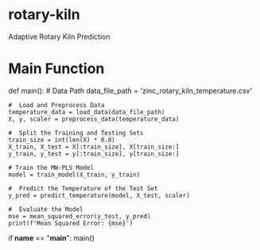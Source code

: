 # rotary-kiln
Adaptive Rotary Kiln Prediction
# Main Function
def main():
    # Data Path
    data_file_path = 'zinc_rotary_kiln_temperature.csv'
    
    #  Load and Preprocess Data
    temperature_data = load_data(data_file_path)
    X, y, scaler = preprocess_data(temperature_data)
    
    #  Split the Training and Testing Sets
    train_size = int(len(X) * 0.8)
    X_train, X_test = X[:train_size], X[train_size:]
    y_train, y_test = y[:train_size], y[train_size:]
    
    # Train the MW-PLS Model
    model = train_model(X_train, y_train)
    
    #  Predict the Temperature of the Test Set
    y_pred = predict_temperature(model, X_test, scaler)
    
    #  Evaluate the Model
    mse = mean_squared_error(y_test, y_pred)
    print(f'Mean Squared Error: {mse}')
if __name__ == "__main__":
    main()

